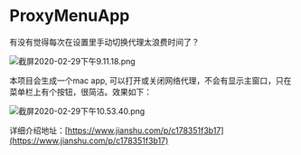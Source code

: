 # ProxyMenuApp
有没有觉得每次在设置里手动切换代理太浪费时间了？

![截屏2020-02-29下午9.11.18.png](https://upload-images.jianshu.io/upload_images/2113327-39411fded4f72542.png?imageMogr2/auto-orient/strip%7CimageView2/2/w/1240)

本项目会生成一个mac app, 可以打开或关闭网络代理，不会有显示主窗口，只在菜单栏上有个按钮，很简洁。效果如下：

![截屏2020-02-29下午10.53.40.png](https://upload-images.jianshu.io/upload_images/2113327-ca9880dce38aa9e6.png?imageMogr2/auto-orient/strip%7CimageView2/2/w/1240)

详细介绍地址：[https://www.jianshu.com/p/c178351f3b17](https://www.jianshu.com/p/c178351f3b17)

